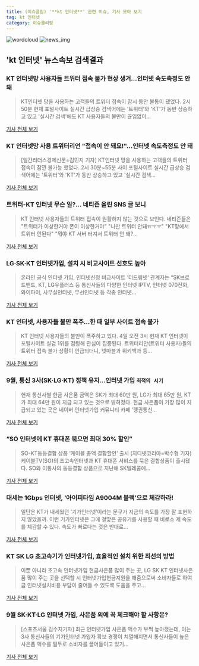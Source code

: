 ```yaml
---
title: (이슈클립) '**kt 인터넷**' 관련 이슈, 기사 모아 보기
tag: kt 인터넷
category: 이슈클리핑
---
```

![wordcloud](https://s3.ap-northeast-2.amazonaws.com/lyrics101-wordcloud/2018-09-04-1535999289.png)
![news_img](https://user-images.githubusercontent.com/42597476/44507050-1206f400-a6e4-11e8-8d98-7ffbfebb353f.png)
## **'**kt 인터넷**'** 뉴스속보 검색결과
### KT 인터넷망 사용자들 트위터 접속 불가 현상 생겨…인터넷 속도측정도 안 돼

>KT인터넷 망을 사용하는 고객들의 트위터 접속이 잠시 동안 불통이 됐었다. 2시 50분 현재 포털사이트 실시간 급상승 검색어에는 '트위터'와 'KT'가 동반 상승하고 있고 '실시간 검색'에도 KT 사용자들의 불만이 끊임없이...

<a href="http://www.gyotongn.com/news/articleView.html?idxno=198397" target="_blank">기사 전체 보기</a>

### KT 인터넷망 사용 트위터리언 "접속이 안 돼요!"…인터넷 속도측정도 안 돼

>[일간리더스경제신문=김민지 기자] KT인터넷 망을 사용하는 고객들의 트위터 접속이 잠깐 불가능 했었다. 2시 30분~55분 사이 포털사이트 실시간 급상승 검색어에는 '트위터'와 'KT'가 동반 상승하고 있고 '실시간 검색...

<a href="http://leaders.asiae.co.kr/news/articleView.html?idxno=73816" target="_blank">기사 전체 보기</a>

### 트위터-KT 인터넷 무슨 일?… 네티즌 올린 SNS 글 보니

>KT 인터넷 사용자들의 트위터 접속이 원활하지 않는 것으로 보인다. 네티즌들은 "트위터가 이상한거야 폰이 이상한거야" "나만 트위터 안돼ㅠㅜㅜ" "KT망에서 트위터 안된다" "뭐야 KT 서버 터져서 트위터 안 돼?...

<a href="http://www.newscj.com/news/articleView.html?idxno=551906" target="_blank">기사 전체 보기</a>

### LG·SK·KT 인터넷가입, 설치 시 비교사이트 선호도 높아

>온라인 공식 인터넷 가입, 인터넷신청 비교사이트 ‘더드림넷‘ 관계자는 “SK브로드밴드, KT, LG유플러스 등 통신사들의 다양한 인터넷 IPTV, 인터넷 070전화, 와이파이, 사무실인터넷, 무선인터넷 등 각종 인터넷...

<a href="http://famtimes.co.kr/news/view/56616" target="_blank">기사 전체 보기</a>

### KT 인터넷, 사용자들 불만 폭주…한 때 일부 사이트 접속 불가

>KT 인터넷 사용자들의 불만이 폭주하고 있다. 4일 오전 3시 현재 KT 인터넷이 포털사이트 실검 1위를 점령해 관심이 집중된다. 트위터리안(트위터 사용자)들의 트위터 접속 불가 상황이 언급되더니, 넷마블과 위키백과 등...

<a href="http://www.topstarnews.net/news/articleView.html?idxno=476268" target="_blank">기사 전체 보기</a>

### 9월, 통신 3사(SK·LG·KT) 정책 유지…인터넷 가입 `최적의 시기`

>현재 통신사별 현금 사은품 금액은 SK가 최대 60만 원, LG가 최대 65만 원, KT가 최대 64만 원이 지급 되고 있는 것으로 밝혀졌다. 현금 사은품이 가장 많이 지급되고 있는 곳은 네이버 인터넷가입 커뮤니티 카페 '펭귄통신...

<a href="http://www.dt.co.kr/contents.html?article_no=2018090302109923813048&ref=naver" target="_blank">기사 전체 보기</a>

### “SO 인터넷에 KT 휴대폰 묶으면 최대 30% 할인”

>SO-KT동등결합 상품 ‘케이블 총액 결합할인’ 출시 (지디넷코리아=박수형 기자)케이블TV(SO)의 초고속인터넷과 KT 휴대폰 서비스를 묶은 결합상품이 출시됐다. SO와 이통사의 동등결합 상품으로 지난해 SK텔레콤에...

<a href="http://www.zdnet.co.kr/ArticleView.asp?artice_id=20180903110221" target="_blank">기사 전체 보기</a>

### 대세는 1Gbps 인터넷, ‘아이피타임 A9004M 블랙’으로 체감하라!

>일단은 KT가 내세웠던 ‘기가인터넷’이라는 문구가 지금의 속도를 가장 잘 표현하지 않았을까. 이런 기가인터넷은 그에 걸맞은 공유기를 사용할 때 비로소 제 속도를 체감할 수 있다. 속도가 빠르다는 것은 반대로...

<a href="http://www.betanews.net:8080/article/903208.html" target="_blank">기사 전체 보기</a>

### KT SK LG 초고속기가 인터넷가입, 효율적인 설치 위한 최선의 방법

>이뿐 아니라 초고속 인터넷가입 현금사은품 많이 주는 곳, LG SK KT 인터넷사은품 많이 주는 곳을 선택할 시 인터넷가입현금지원을 해줌으로써 소비자들로 하여금 인터넷설치비용 부담이 줄어들 수 있도록 도움을 주고...

<a href="http://www.dt.co.kr/contents.html?article_no=2018083102109923813039&ref=naver" target="_blank">기사 전체 보기</a>

### 9월 SK·KT·LG 인터넷 가입, 사은품 외에 꼭 체크해야 할 사항은?

>[스포츠서울 김수지기자] 최근 인터넷가입 사은품 액수가 부쩍 높아졌는데, 이는 3사 통신사들의 기가인터넷 가입자 확보 경쟁이 치열해지면서 통신사들이 높은 사은품 액수를 필두로 소비자를 끌어들이고 있기...

<a href="http://www.sportsseoul.com/news/read/675813" target="_blank">기사 전체 보기</a>


